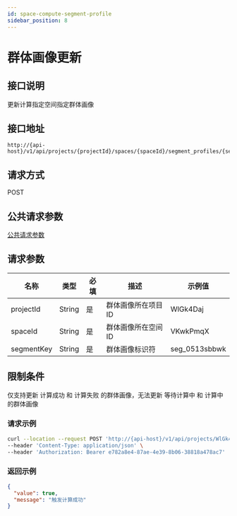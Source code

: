 ```yaml
---
id: space-compute-segment-profile
sidebar_position: 8
---
```


# 群体画像更新

## 接口说明

更新计算指定空间指定群体画像

## 接口地址

```
http://{api-host}/v1/api/projects/{projectId}/spaces/{spaceId}/segment_profiles/{segmentKey}/computes
```

## 请求方式

POST

## 公共请求参数

[公共请求参数](../../../open-api#公共请求参数)

## 请求参数

| 名称       | 类型   | 必填 | 描述                | 示例值        |
| ---------- | ------ | ---- | ------------------- | ------------- |
| projectId  | String | 是   | 群体画像所在项目 ID | WlGk4Daj      |
| spaceId    | String | 是   | 群体画像所在空间 ID | VKwkPmqX      |
| segmentKey | String | 是   | 群体画像标识符      | seg_0513sbbwk |

## 限制条件

仅支持更新 计算成功 和 计算失败 的群体画像，无法更新 等待计算中 和 计算中 的群体画像

### 请求示例

```bash
curl --location --request POST 'http://{api-host}/v1/api/projects/WlGk4Daj/spaces/VKwkPmqX/segment_profiles/seg_0513sbbwk/computes' \
--header 'Content-Type: application/json' \
--header 'Authorization: Bearer e782a8e4-87ae-4e39-8b06-38818a478ac7'
```

### 返回示例

```json
{
  "value": true,
  "message": "触发计算成功"
}
```
